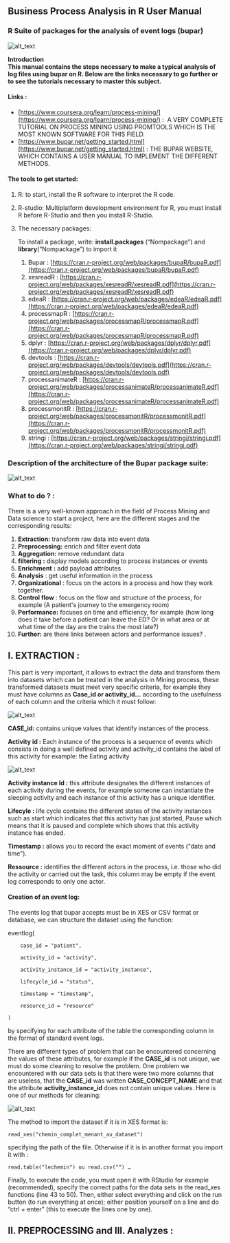 
<h2>Business Process Analysis in R User Manual</h2>


<h3>R Suite of packages for the analysis of event logs (bupar)</h3>

![alt_text](images/Manuel-d0.png "image_tooltip")


**Introduction \
This manual contains the steps necessary to make a typical analysis of log files using bupar on R. Below are the links necessary to go further or to see the tutorials necessary to master this subject.**

<h4>Links :</h4>




*   [https://www.coursera.org/learn/process-mining/](https://www.coursera.org/learn/process-mining/) :  A VERY COMPLETE TUTORIAL ON PROCESS MINING USING PROMTOOLS WHICH IS THE MOST KNOWN SOFTWARE FOR THIS FIELD.
*   [https://www.bupar.net/getting_started.html](https://www.bupar.net/getting_started.html) : THE BUPAR WEBSITE, WHICH CONTAINS A USER MANUAL TO IMPLEMENT THE DIFFERENT METHODS.

<h4>The tools to get started:</h4>




1. R: to start, install the R software to interpret the R code.
2. R-studio: Multiplatform development environment for R, you must install R before R-Studio and then you install R-Studio.
3. The necessary packages:

    To install a package, write: **install.packages** (“Nompackage”) and **library**(“Nompackage”) to import it

    1. Bupar : [https://cran.r-project.org/web/packages/bupaR/bupaR.pdf](https://cran.r-project.org/web/packages/bupaR/bupaR.pdf)
    2. xesreadR : [https://cran.r-project.org/web/packages/xesreadR/xesreadR.pdf](https://cran.r-project.org/web/packages/xesreadR/xesreadR.pdf)
    3. edeaR : [https://cran.r-project.org/web/packages/edeaR/edeaR.pdf](https://cran.r-project.org/web/packages/edeaR/edeaR.pdf)
    4. processmapR : [https://cran.r-project.org/web/packages/processmapR/processmapR.pdf](https://cran.r-project.org/web/packages/processmapR/processmapR.pdf)
    5. dplyr : [https://cran.r-project.org/web/packages/dplyr/dplyr.pdf](https://cran.r-project.org/web/packages/dplyr/dplyr.pdf)
    6. devtools : [https://cran.r-project.org/web/packages/devtools/devtools.pdf](https://cran.r-project.org/web/packages/devtools/devtools.pdf)
    7. processanimateR : [https://cran.r-project.org/web/packages/processanimateR/processanimateR.pdf](https://cran.r-project.org/web/packages/processanimateR/processanimateR.pdf)
    8. processmonitR  : [https://cran.r-project.org/web/packages/processmonitR/processmonitR.pdf](https://cran.r-project.org/web/packages/processmonitR/processmonitR.pdf)
    9. stringi : [https://cran.r-project.org/web/packages/stringi/stringi.pdf](https://cran.r-project.org/web/packages/stringi/stringi.pdf)

<h3>Description of the architecture of the Bupar package suite:</h3>


![alt_text](images/Manuel-d1.png "image_tooltip")



<h3>What to do ? :</h3>


There is a very well-known approach in the field of Process Mining and Data science to start a project, here are the different stages and the corresponding results:



1. **Extraction:** transform raw data into event data
2. **Preprocessing:** enrich and filter event data
1. **Aggregation:**  remove redundant data
2. **filtering** **:** display models according to process instances or events
3. **Enrichment** **:**  add payload attributes
3. **Analysis** : get useful information in the process
1. **Organizational** : focus on the actors in a process and how they work together.
2. **Control flow** : focus on the flow and structure of the process, for example (A patient's journey to the emergency room)
3. **Performance:** focuses on time and efficiency, for example (how long does it take before a patient can leave the ED? Or in what area or at what time of the day are the trains the most late?)
4. **Further:** are there links between actors and performance issues? .



## I.	 EXTRACTION :

This part is very important, it allows to extract the data and transform them into datasets which can be treated in the analysis in Mining process, these transformed datasets must meet very specific criteria, for example they must have columns as **Case_id or activity_id…** according to the usefulness of each column and the criteria which it must follow:


![alt_text](images/Manuel-d2.png "image_tooltip")


**CASE_id:** contains unique values that identify instances of the process.

**Activity id :** Each instance of the process is a sequence of events which consists in doing a well defined activity and activity_id contains the label of this activity for example: the Eating activity

![alt_text](images/Manuel-d3.png "image_tooltip")

**Activity instance Id :** this attribute designates the different instances of each activity during the events, for example someone can instantiate the sleeping activity and each instance of this activity has a unique identifier.

**Lifecyle :** life cycle contains the different states of the activity instances such as start which indicates that this activity has just started, Pause which means that it is paused and complete which shows that this activity instance has ended.

**Timestamp :** allows you to record the exact moment of events ("date and time").

**Ressource :**  identifies the different actors in the process, i.e. those who did the activity or carried out the task, this column may be empty if the event log corresponds to only one actor.


#### Creation of an event log:

The events log that bupar accepts must be in XES or CSV format or database, we can structure the dataset using the function:

 eventlog(

        case_id = "patient",

        activity_id = "activity",

        activity_instance_id = "activity_instance",

        lifecycle_id = "status",

        timestamp = "timestamp",

        resource_id = "resource"

    )

by specifying for each attribute of the table the corresponding column in the format of standard event logs.

There are different types of problem that can be encountered concerning the values of these attributes, for example if the **CASE_id** is not unique, we must do some cleaning to resolve the problem. One problem we encountered with our data sets is that there were two more columns that are useless, that the **CASE_id** was written **CASE_CONCEPT_NAME** and that the attribute **activity_instance_id** does not contain unique values. Here is one of our methods for cleaning:

![alt_text](images/Manuel-d4.png "image_tooltip")


The method to import the dataset if it is in XES format is:


```
read_xes("chemin_complet_menant_au_dataset") 	
```


specifying the path of the file. Otherwise if it is in another format you import it with :


```
read.table("lechemin") ou read.csv("") …
```


Finally, to execute the code, you must open it with RStudio for example (recommended), specify the correct paths for the data sets in the read_xes functions (line 43 to 50). Then, either select everything and click on the run button (to run everything at once); either position yourself on a line and do “ctrl + enter” (this to execute the lines one by one).


## II.	 PREPROCESSING and III. Analyzes :


